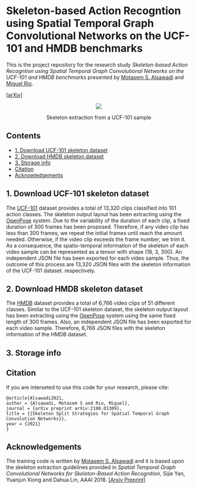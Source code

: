 # Skeleton-based Action Recogntion using Spatial Temporal Graph Convolutional Networks on the UCF-101 and HMDB benchmarks


This is the project repository for the research study *Skeleton-based Action Recogntion using Spatial Temporal Graph Convolutional Networks on the UCF-101 and HMDB benchmarks* presented by [Motasem S. Alsawadi](https://www.ucl.ac.uk/iccs/motasem-alsawadi) and [Miguel Rio](https://www.ucl.ac.uk/iccs/prof-miguel-rio).

[[arXiv]](https://arxiv.org/abs/2108.01309)

<p align="center">
<img src="https://user-images.githubusercontent.com/52717252/139516602-798e6cff-2c29-4719-ba2f-44dbfc5ebd1a.gif"
</p>
<p align="center">
Skeleton extraction from a UCF-101 sample
</p>

## Contents
* [1. Download UCF-101 skeleton dataset](https://github.com/malswadi/skeleton_ucf_hmdb#1-download-ucf-101-skeleton-dataset)
* [2. Download HMDB skeleton dataset](https://github.com/malswadi/skeleton_ucf_hmdb#2-download-hmdb-skeleton-dataset)
* [3. Storage info](https://github.com/malswadi/skeleton_ucf_hmdb#3-storage-info)
* [Citation](https://github.com/malswadi/skeleton_ucf_hmdb#citation)
* [Acknowledgements](https://github.com/malswadi/skeleton_ucf_hmdb#acknowledgements)

## 1. Download UCF-101 skeleton dataset

The [UCF-101](https://www.crcv.ucf.edu/data/UCF101.php) dataset provides a total of 13,320 clips classified into 101 action classes. The skeleton output layout has been extracting using the [OpenPose](https://github.com/CMU-Perceptual-Computing-Lab/openpose) system. Due to the variability of the duration of each clip, a fixed duration of 300 frames has been proposed. Therefore, if any video clip has less than 300 frames, we repeat the initial frames until reach the amount needed. Otherwise, if the video clip exceeds the frame number, we trim it. As a consequence, the spatio-temporal information of the skeleton of each video sample can be represented as a tensor with shape (18, 3, 300). An independent JSON file has been exported for each video sample. Thus, the outcome of this process are 13,320 JSON files with the skeleton information of the UCF-101 dataset. respectively. 

## 2. Download HMDB skeleton dataset

The [HMDB](https://serre-lab.clps.brown.edu/resource/hmdb-a-large-human-motion-database/) dataset provides a total of 6,766 video clips of 51 different classes. Similar to the UCF-101 skeleton dataset, the skeleton output layout has been extracting using the [OpenPose](https://github.com/CMU-Perceptual-Computing-Lab/openpose) system using the same fixed  length of 300 frames. Also, an independent JSON file has been exported for each video sample. Therefore, 6,766 JSON files with the skeleton information of the HMDB dataset. 



## 3. Storage info

## Citation
If you are interseted to use this code for your research, please cite:

```
@article{Alsawadi2021,
author = {Alsawadi, Motasem S and Rio, Miguel},
journal = {arXiv preprint arXiv:2108.01309},
title = {{Skeleton Split Strategies for Spatial Temporal Graph Convolution Networks}},
year = {2021}
}
```

## Acknowledgements
The training code is written by [Motasem S. Alsawadi](https://www.ucl.ac.uk/iccs/motasem-alsawadi) and it is based upon the skeleton extraction guidelines provided  in *Spatial Temporal Graph Convolutional Networks for Skeleton-Based Action Recognition*, Sijie Yan, Yuanjun Xiong and Dahua Lin, AAAI 2018. [[Arxiv Preprint]](https://arxiv.org/abs/1801.07455)
